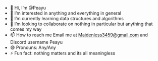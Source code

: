 - 👋 Hi, I’m @Peayu
- 👀 I’m interested in anything and everything in general
- 🌱 I’m currently learning data structures and algorithms
- 💞️ I’m looking to collaborate on nothing in particular but anything that comes my way
- 📫 How to reach me Email me at Maidenless3459@gmail.com and Discord username Peayu
- 😄 Pronouns: Any/Any
- ⚡ Fun fact: nothing matters and its all meaningless

<!---
Peayu/Peayu is a ✨ special ✨ repository because its `README.md` (this file) appears on your GitHub profile.
You can click the Preview link to take a look at your changes.
--->

